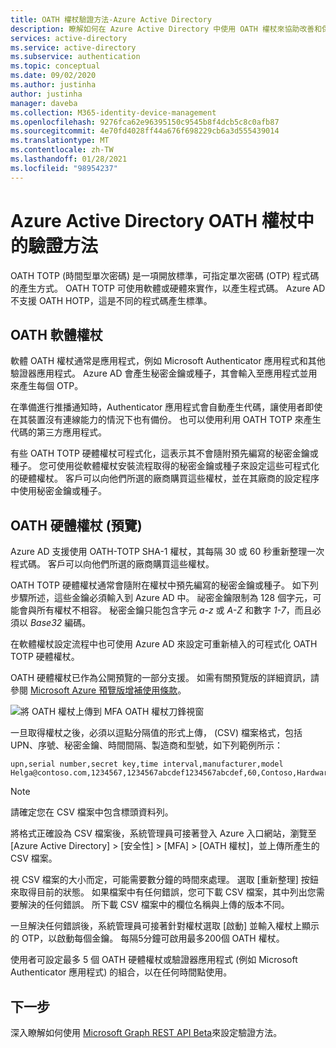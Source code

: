 ```yaml
---
title: OATH 權杖驗證方法-Azure Active Directory
description: 瞭解如何在 Azure Active Directory 中使用 OATH 權杖來協助改善和保護登入事件
services: active-directory
ms.service: active-directory
ms.subservice: authentication
ms.topic: conceptual
ms.date: 09/02/2020
ms.author: justinha
author: justinha
manager: daveba
ms.collection: M365-identity-device-management
ms.openlocfilehash: 9276fca62e96395150c9545b8f4dcb5c8c0afb87
ms.sourcegitcommit: 4e70fd4028ff44a676f698229cb6a3d555439014
ms.translationtype: MT
ms.contentlocale: zh-TW
ms.lasthandoff: 01/28/2021
ms.locfileid: "98954237"
---
```

# <a name="authentication-methods-in-azure-active-directory---oath-tokens"></a>Azure Active Directory OATH 權杖中的驗證方法

OATH TOTP (時間型單次密碼) 是一項開放標準，可指定單次密碼 (OTP) 程式碼的產生方式。 OATH TOTP 可使用軟體或硬體來實作，以產生程式碼。 Azure AD 不支援 OATH HOTP，這是不同的程式碼產生標準。

## <a name="oath-software-tokens"></a>OATH 軟體權杖

軟體 OATH 權杖通常是應用程式，例如 Microsoft Authenticator 應用程式和其他驗證器應用程式。 Azure AD 會產生秘密金鑰或種子，其會輸入至應用程式並用來產生每個 OTP。

在準備進行推播通知時，Authenticator 應用程式會自動產生代碼，讓使用者即使在其裝置沒有連線能力的情況下也有備份。 也可以使用利用 OATH TOTP 來產生代碼的第三方應用程式。

有些 OATH TOTP 硬體權杖可程式化，這表示其不會隨附預先編寫的秘密金鑰或種子。 您可使用從軟體權杖安裝流程取得的秘密金鑰或種子來設定這些可程式化的硬體權杖。 客戶可以向他們所選的廠商購買這些權杖，並在其廠商的設定程序中使用秘密金鑰或種子。

## <a name="oath-hardware-tokens-preview"></a>OATH 硬體權杖 (預覽)

Azure AD 支援使用 OATH-TOTP SHA-1 權杖，其每隔 30 或 60 秒重新整理一次程式碼。 客戶可以向他們所選的廠商購買這些權杖。

OATH TOTP 硬體權杖通常會隨附在權杖中預先編寫的秘密金鑰或種子。 如下列步驟所述，這些金鑰必須輸入到 Azure AD 中。 祕密金鑰限制為 128 個字元，可能會與所有權杖不相容。 秘密金鑰只能包含字元 *a-z* 或 *A-Z* 和數字 *1-7*，而且必須以 *Base32* 編碼。

在軟體權杖設定流程中也可使用 Azure AD 來設定可重新植入的可程式化 OATH TOTP 硬體權杖。

OATH 硬體權杖已作為公開預覽的一部分支援。 如需有關預覽版的詳細資訊，請參閱 [Microsoft Azure 預覽版增補使用條款](https://azure.microsoft.com/support/legal/preview-supplemental-terms/)。

![將 OATH 權杖上傳到 MFA OATH 權杖刀鋒視窗](media/concept-authentication-methods/mfa-server-oath-tokens-azure-ad.png)

一旦取得權杖之後，必須以逗點分隔值的形式上傳， (CSV) 檔案格式，包括 UPN、序號、秘密金鑰、時間間隔、製造商和型號，如下列範例所示：

```csv
upn,serial number,secret key,time interval,manufacturer,model
Helga@contoso.com,1234567,1234567abcdef1234567abcdef,60,Contoso,HardwareKey
```  

> [!NOTE]
> 請確定您在 CSV 檔案中包含標頭資料列。

將格式正確設為 CSV 檔案後，系統管理員可接著登入 Azure 入口網站，瀏覽至 [Azure Active Directory] > [安全性] > [MFA] > [OATH 權杖]，並上傳所產生的 CSV 檔案。

視 CSV 檔案的大小而定，可能需要數分鐘的時間來處理。 選取 [重新整理] 按鈕來取得目前的狀態。 如果檔案中有任何錯誤，您可下載 CSV 檔案，其中列出您需要解決的任何錯誤。 所下載 CSV 檔案中的欄位名稱與上傳的版本不同。  

一旦解決任何錯誤後，系統管理員可接著針對權杖選取 [啟動] 並輸入權杖上顯示的 OTP，以啟動每個金鑰。 每隔5分鐘可啟用最多200個 OATH 權杖。 

使用者可設定最多 5 個 OATH 硬體權杖或驗證器應用程式 (例如 Microsoft Authenticator 應用程式) 的組合，以在任何時間點使用。

## <a name="next-steps"></a>下一步

深入瞭解如何使用 [Microsoft Graph REST API Beta](/graph/api/resources/authenticationmethods-overview?view=graph-rest-beta)來設定驗證方法。
